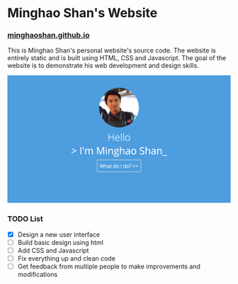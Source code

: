 # Minghao Shan's Website
### [minghaoshan.github.io](https://minghaoshan.github.io)
This is Minghao Shan's personal website's source code. The website is entirely static and is built using HTML, CSS and Javascript. The goal of the website is to demonstrate his web development and design skills.  
  
![Preview of website](image/preview.png)
### TODO List
- [x] Design a new user interface
- [ ] Build basic design using html
- [ ] Add CSS and Javascript
- [ ] Fix everything up and clean code
- [ ] Get feedback from multiple people to make improvements and modifications
